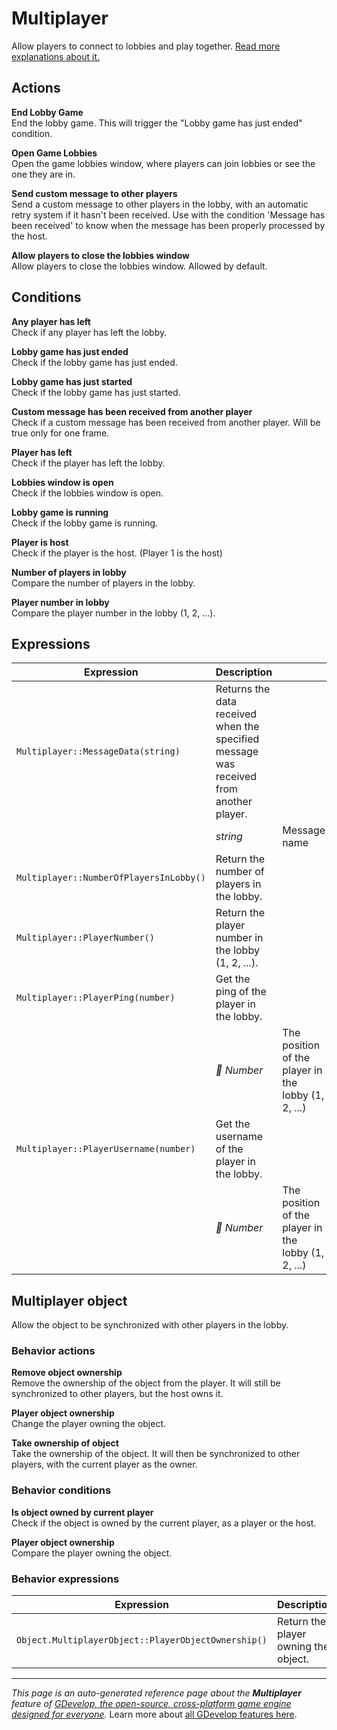 # Multiplayer

Allow players to connect to lobbies and play together. [Read more explanations about it.](/gdevelop5/all-features/multiplayer)

## Actions

**End Lobby Game**  
End the lobby game. This will trigger the "Lobby game has just ended" condition.

**Open Game Lobbies**  
Open the game lobbies window, where players can join lobbies or see the one they are in.

**Send custom message to other players**  
Send a custom message to other players in the lobby, with an automatic retry system if it hasn't been received. Use with the condition 'Message has been received' to know when the message has been properly processed by the host.

**Allow players to close the lobbies window**  
Allow players to close the lobbies window. Allowed by default.

## Conditions

**Any player has left**  
Check if any player has left the lobby.

**Lobby game has just ended**  
Check if the lobby game has just ended.

**Lobby game has just started**  
Check if the lobby game has just started.

**Custom message has been received from another player**  
Check if a custom message has been received from another player. Will be true only for one frame.

**Player has left**  
Check if the player has left the lobby.

**Lobbies window is open**  
Check if the lobbies window is open.

**Lobby game is running**  
Check if the lobby game is running.

**Player is host**  
Check if the player is the host. (Player 1 is the host)

**Number of players in lobby**  
Compare the number of players in the lobby.

**Player number in lobby**  
Compare the player number in the lobby (1, 2, ...).

## Expressions

| Expression | Description |  |
|-----|-----|-----|
| `Multiplayer::MessageData(string)` | Returns the data received when the specified message was received from another player. ||
| | _string_ | Message name |
| `Multiplayer::NumberOfPlayersInLobby()` | Return the number of players in the lobby. ||
| `Multiplayer::PlayerNumber()` | Return the player number in the lobby (1, 2, ...). ||
| `Multiplayer::PlayerPing(number)` | Get the ping of the player in the lobby. ||
| | _🔢 Number_ | The position of the player in the lobby (1, 2, ...) |
| `Multiplayer::PlayerUsername(number)` | Get the username of the player in the lobby. ||
| | _🔢 Number_ | The position of the player in the lobby (1, 2, ...) |

## Multiplayer object 

Allow the object to be synchronized with other players in the lobby. 

### Behavior actions

**Remove object ownership**  
Remove the ownership of the object from the player. It will still be synchronized to other players, but the host owns it.

**Player object ownership**  
Change the player owning the object.

**Take ownership of object**  
Take the ownership of the object. It will then be synchronized to other players, with the current player as the owner.

### Behavior conditions

**Is object owned by current player**  
Check if the object is owned by the current player, as a player or the host.

**Player object ownership**  
Compare the player owning the object.

### Behavior expressions

| Expression | Description |  |
|-----|-----|-----|
| `Object.MultiplayerObject::PlayerObjectOwnership()` | Return the player owning the object. ||

---
*This page is an auto-generated reference page about the **Multiplayer** feature of [GDevelop, the open-source, cross-platform game engine designed for everyone](https://gdevelop.io/).* Learn more about [all GDevelop features here](/gdevelop5/all-features).